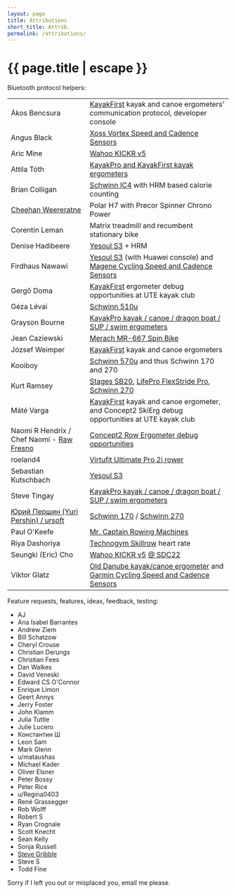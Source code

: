 ```yaml
---
layout: page
title: Attributions
short_title: Attrib.
permalink: /attributions/
---
```


<h1 class="page-title">{{ page.title | escape }}</h1>

<div class="section">
  <div class="row">
    <div class="col s12">
      Bluetooth protocol helpers:
    </div>
    <div class="col s12">
      <table border="0">
        <tr>
          <td>Ákos Bencsura</td>
          <td><a href="{{ site.kayak_first_url }}">KayakFirst</a> kayak and canoe ergometers' communication protocol, developer console</td>
        </tr>
        <tr>
          <td>Angus Black</td>
          <td><a href="{{ site.xoss_vortex_url }}">Xoss Vortex Speed and Cadence Sensors</a></td>
        </tr>
        <tr>
          <td>Aric Mine</td>
          <td><a href="{{ site.wahoo_kickr_url }}">Wahoo KICKR v5</a></td>
        </tr>
        <tr>
          <td>Attila Tóth</td>
          <td><a href="{{ site.kayakpro_site_url }}">KayakPro and KayakFirst kayak ergometers</a></td>
        </tr>
        <tr>
          <td>Brian Colligan</td>
          <td><a href="{{ site.schwinn_ic4_url }}">Schwinn IC4</a> with HRM based calorie counting</td>
        </tr>
        <tr>
          <td><a href="https://npyu.org/">Cheehan Weereratne</a></td>
          <td>Polar H7 with Precor Spinner Chrono Power</td>
        </tr>
        <tr>
          <td>Corentin Leman</td>
          <td>Matrix treadmill and recumbent stationary bike</td>
        </tr>
        <tr>
          <td>Denise Hadibeere</td>
          <td><a href="{{ site.yesoul_s3_url }}">Yesoul S3</a> + HRM</td>
        </tr>
        <tr>
          <td>Firdhaus Nawawi</td>
          <td><a href="{{ site.yesoul_s3_url }}">Yesoul S3</a> (with Huawei console) and <a href="{{ site.magene_csc_url }}">Magene Cycling Speed and Cadence Sensors</a></td>
        </tr>
        <tr>
          <td>Gergő Doma</td>
          <td><a href="{{ site.kayak_first_url }}">KayakFirst</a> ergometer debug opportunities at UTE kayak club</td>
        </tr>
        <tr>
          <td>Géza Lévai</td>
          <td><a href="{{ site.schwinn_510u_url }}">Schwinn 510u</a></td>
        </tr>
        <tr>
          <td>Grayson Bourne</td>
          <td><a href="{{ site.kayakpro_site_url }}">KayakPro kayak / canoe / dragon boat / SUP / swim ergometers</a></td>
        </tr>
        <tr>
          <td>Jean Caziewski</td>
          <td><a href="{{ site.merach_mr_667_url }}">Merach MR-667 Spin Bike</a></td>
        </tr>
        <tr>
          <td>József Weimper</td>
          <td><a href="{{ site.kayak_first_url }}">KayakFirst</a> kayak and canoe ergometers</td>
        </tr>
        <tr>
          <td>Kooiboy</td>
          <td><a href="{{ site.schwinn_570u_url }}">Schwinn 570u</a> and thus Schwinn 170 and 270</td>
        </tr>
        <tr>
          <td>Kurt Ramsey</td>
          <td><a href="{{ site.stages_sb20_url }}">Stages SB20</a>, <a href="{{ site.lifepro_flexstride_pro_url }}">LifePro FlexStride Pro</a>, <a href="{{ site.schwinn_270_url }}">Schwinn 270</a></td>
        </tr>
        <tr>
          <td>Máté Varga</td>
          <td><a href="{{ site.kayak_first_url }}">KayakFirst</a> kayak and canoe ergometer, and Concept2 SkiErg debug opportunities at UTE kayak club</td>
        </tr>
        <tr>
          <td>Naomi R Hendrix / Chef Naomi - <a href="https://raawfresno.com">Raw Fresno</a></td>
          <td><a href="{{ site.concept2_rowerg_url }}">Concept2 Row Ergometer debug opportunities</td>
        </tr>
        <tr>
          <td>roeland4</td>
          <td><a href="{{ site.virtufit_up2i_url }}">Virtufit Ultimate Pro 2i rower</a></td>
        </tr>
        <tr>
          <td>Sebastian Kutschbach</td>
          <td><a href="{{ site.yesoul_s3_url }}">Yesoul S3</a></td>
        </tr>
        <tr>
          <td>Steve Tingay</td>
          <td><a href="{{ site.kayakpro_site_url }}">KayakPro kayak / canoe / dragon boat / SUP / swim ergometers</a></td>
        </tr>
        <tr>
          <td><a href="https://github.com/ursoft/ANT_Libraries/blob/e122c007f5e1935a9b11c05e601a71f2992bad45/ANT_DLL/WROOM_esp32/WROOM_esp32.ino#L526">Юрий Першин (Yuri Pershin) / ursoft</a></td>
          <td><a href="{{ site.schwinn_170_url }}">Schwinn 170</a> / <a href="{{ site.schwinn_270_url }}">Schwinn 270</a></td>
        </tr>
        <tr>
          <td>Paul O'Keefe</td>
          <td><a href="{{ site.mr_captain_rower_url }}">Mr. Captain Rowing Machines</a></td>
        </tr>
        <tr>
          <td>Riya Dashoriya</td>
          <td><a href="{{ site.technogym_skillrow_url }}">Technogym Skillrow</a> heart rate</td>
        </tr>
        <tr>
          <td>Seungki (Eric) Cho</td>
          <td><a href="{{ site.wahoo_kickr_url }}">Wahoo KICKR v5</a> <a href="https://developer.samsung.com/conference/sdc22">@ SDC22</a></td>
        </tr>
        <tr>
          <td>Viktor Glatz</td>
          <td><a href="{{ site.old_danube_url }}">Old Danube kayak/canoe ergometer</a> and <a href="{{ site.garmin_csc_url }}">Garmin Cycling Speed and Cadence Sensors</a></td>
        </tr>
      </table>
    </div>
  </div>
</div>

<div class="section">
  <div class="row">
    <div class="col s12">
      Feature requests, features, ideas, feedback, testing:
    </div>
    <div class="col s12">
      <ul>
        <li>AJ</li>
        <li>Ana Isabel Barrantes</li>
        <li>Andrew Ziem</li>
        <li>Bill Schatzow</li>
        <li>Cheryl Crouse</li>
        <li>Christian Derungs</li>
        <li>Christian Fees</li>
        <li>Dan Walkes</li>
        <li>David Veneski</li>
        <li>Edward CS O'Connor</li>
        <li>Enrique Limon</li>
        <li>Geert Annys</li>
        <li>Jerry Foster</li>
        <li>John Klamm</li>
        <li>Julia Tuttle</li>
        <li>Julie Lucero</li>
        <li>Константин Ш</li>
        <li>Leon Sam</li>
        <li>Mark Glenn</li>
        <li>u/mataushas</li>
        <li>Michael Kader</li>
        <li>Oliver Elsner</li>
        <li>Peter Bossy</li>
        <li>Peter Rice</li>
        <li>u/Regina0403</li>
        <li>René Grassegger</li>
        <li>Rob Wolff</li>
        <li>Robert S</li>
        <li>Ryan Crognale</li>
        <li>Scott Knecht</li>
        <li>Sean Kelly</li>
        <li>Sonja Russell</li>
        <li><a href="https://www.gribble.org/cycling/power_v_speed.html">Steve Gribble</a></li>
        <li>Steve S</li>
        <li>Todd Fine</li>
      </ul>
	  </div>
  </div>
</div>

<div class="section">
  <div class="row">
    <div class="col s12">
      Sorry if I left you out or misplaced you, email me please.
    </div>
  </div>
</div>

<div class="divider"></div>
